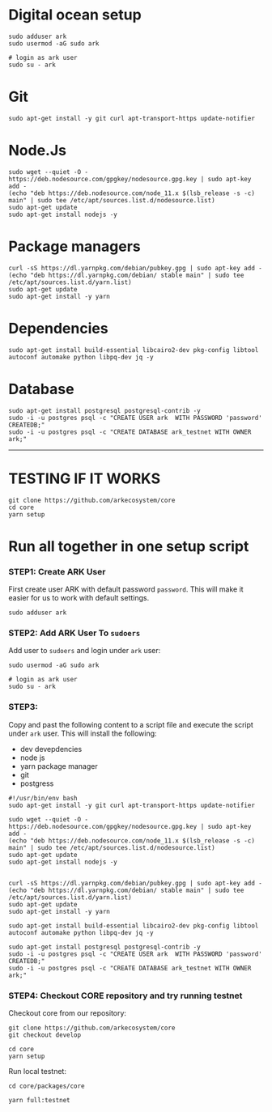 # Digital ocean setup

```bash=
sudo adduser ark
sudo usermod -aG sudo ark

# login as ark user
sudo su - ark
```

# Git
```bash=
sudo apt-get install -y git curl apt-transport-https update-notifier
```

# Node.Js
```bash=
sudo wget --quiet -O - https://deb.nodesource.com/gpgkey/nodesource.gpg.key | sudo apt-key add -
(echo "deb https://deb.nodesource.com/node_11.x $(lsb_release -s -c) main" | sudo tee /etc/apt/sources.list.d/nodesource.list)
sudo apt-get update
sudo apt-get install nodejs -y
```

# Package managers

```bash=
curl -sS https://dl.yarnpkg.com/debian/pubkey.gpg | sudo apt-key add -
(echo "deb https://dl.yarnpkg.com/debian/ stable main" | sudo tee /etc/apt/sources.list.d/yarn.list)
sudo apt-get update
sudo apt-get install -y yarn
```

# Dependencies

```bash=
sudo apt-get install build-essential libcairo2-dev pkg-config libtool autoconf automake python libpq-dev jq -y
```

# Database

```bash=
sudo apt-get install postgresql postgresql-contrib -y
sudo -i -u postgres psql -c "CREATE USER ark  WITH PASSWORD 'password' CREATEDB;"
sudo -i -u postgres psql -c "CREATE DATABASE ark_testnet WITH OWNER ark;"
```

---

# TESTING IF IT WORKS

```bash=
git clone https://github.com/arkecosystem/core
cd core
yarn setup
```


# Run all together in one setup script

### STEP1: Create ARK User
First create user ARK with default password `password`. This will make it easier for us to work with default settings.

```bash=
sudo adduser ark
```

### STEP2: Add ARK User To `sudoers`

Add user to `sudoers` and login under `ark` user:
```bash=
sudo usermod -aG sudo ark

# login as ark user
sudo su - ark
```


### STEP3:

Copy and past the following content to a script file and execute the script under `ark` user. This will install the following:

- dev devepdencies
- node js
- yarn package manager
- git 
- postgress


```bash=
#!/usr/bin/env bash
sudo apt-get install -y git curl apt-transport-https update-notifier

sudo wget --quiet -O - https://deb.nodesource.com/gpgkey/nodesource.gpg.key | sudo apt-key add -
(echo "deb https://deb.nodesource.com/node_11.x $(lsb_release -s -c) main" | sudo tee /etc/apt/sources.list.d/nodesource.list)
sudo apt-get update
sudo apt-get install nodejs -y


curl -sS https://dl.yarnpkg.com/debian/pubkey.gpg | sudo apt-key add -
(echo "deb https://dl.yarnpkg.com/debian/ stable main" | sudo tee /etc/apt/sources.list.d/yarn.list)
sudo apt-get update
sudo apt-get install -y yarn

sudo apt-get install build-essential libcairo2-dev pkg-config libtool autoconf automake python libpq-dev jq -y

sudo apt-get install postgresql postgresql-contrib -y
sudo -i -u postgres psql -c "CREATE USER ark  WITH PASSWORD 'password' CREATEDB;"
sudo -i -u postgres psql -c "CREATE DATABASE ark_testnet WITH OWNER ark;"
```

### STEP4: Checkout CORE repository and try running testnet

Checkout core from our repository:

```bash=
git clone https://github.com/arkecosystem/core
git checkout develop

cd core
yarn setup
```


Run local testnet:

```bash=
cd core/packages/core

yarn full:testnet
```

